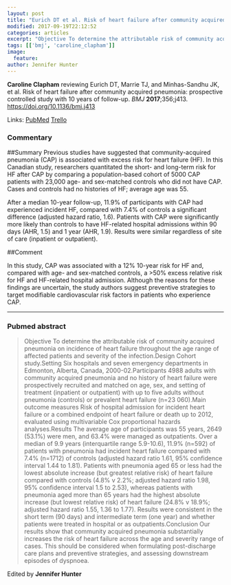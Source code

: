 ```yaml
---
layout: post
title: "Eurich DT et al. Risk of heart failure after community acquired pneumonia: Prospective controlled study with 10 years of follow-up. BMJ 2017 Feb 13; 356:j413."
modified: 2017-09-19T22:12:52
categories: articles
excerpt: "Objective To determine the attributable risk of community acquired pneumonia on incidence of heart failure throughout the age range of affected patients and severity of the infection.Design Cohort study.Setting Six (Reviewed by Caroline Clapham)"
tags: [['bmj', 'caroline_clapham']]
image:
  feature:
author: Jennifer Hunter
---
```


__Caroline Clapham__ reviewing Eurich DT, Marrie TJ, and Minhas-Sandhu JK, et al. Risk of heart failure after community acquired pneumonia: prospective controlled study with 10 years of follow-up. _BMJ_ **2017**;356;j413. https://doi.org/10.1136/bmj.j413

Links: [PubMed](https://www.ncbi.nlm.nih.gov/pubmed/?term=28193610) [Trello](https://trello.com/c/loMGT426)

### Commentary

##Summary 
Previous studies have suggested that community-acquired pneumonia (CAP) is associated with excess risk for heart failure (HF). In this Canadian study, researchers quantitated the short- and long-term risk for HF after CAP by comparing a population-based cohort of 5000 CAP patients with 23,000 age- and sex-matched controls who did not have CAP. Cases and controls had no histories of HF; average age was 55.

After a median 10-year follow-up, 11.9% of participants with CAP had experienced incident HF, compared with 7.4% of controls  a significant difference (adjusted hazard ratio, 1.6). Patients with CAP were significantly more likely than controls to have HF-related hospital admissions within 90 days (AHR, 1.5) and 1 year (AHR, 1.9). Results were similar regardless of site of care (inpatient or outpatient).

##Comment

In this study, CAP was associated with a 12% 10-year risk for HF and, compared with age- and sex-matched controls, a >50% excess relative risk for HF and HF-related hospital admission. Although the reasons for these findings are uncertain, the study authors suggest preventive strategies to target modifiable cardiovascular risk factors in patients who experience CAP.

---

### Pubmed abstract

> Objective To determine the attributable risk of community acquired pneumonia on incidence of heart failure throughout the age range of affected patients and severity of the infection.Design Cohort study.Setting Six hospitals and seven emergency departments in Edmonton, Alberta, Canada, 2000-02.Participants 4988 adults with community acquired pneumonia and no history of heart failure were prospectively recruited and matched on age, sex, and setting of treatment (inpatient or outpatient) with up to five adults without pneumonia (controls) or prevalent heart failure (n=23 060).Main outcome measures Risk of hospital admission for incident heart failure or a combined endpoint of heart failure or death up to 2012, evaluated using multivariable Cox proportional hazards analyses.Results The average age of participants was 55 years, 2649 (53.1%) were men, and 63.4% were managed as outpatients. Over a median of 9.9 years (interquartile range 5.9-10.6), 11.9% (n=592) of patients with pneumonia had incident heart failure compared with 7.4% (n=1712) of controls (adjusted hazard ratio 1.61, 95% confidence interval 1.44 to 1.81). Patients with pneumonia aged 65 or less had the lowest absolute increase (but greatest relative risk) of heart failure compared with controls (4.8% v 2.2%; adjusted hazard ratio 1.98, 95% confidence interval 1.5 to 2.53), whereas patients with pneumonia aged more than 65 years had the highest absolute increase (but lowest relative risk) of heart failure (24.8% v 18.9%; adjusted hazard ratio 1.55, 1.36 to 1.77). Results were consistent in the short term (90 days) and intermediate term (one year) and whether patients were treated in hospital or as outpatients.Conclusion Our results show that community acquired pneumonia substantially increases the risk of heart failure across the age and severity range of cases. This should be considered when formulating post-discharge care plans and preventive strategies, and assessing downstream episodes of dyspnoea.

Edited by __Jennifer Hunter__